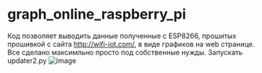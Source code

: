 # graph_online_raspberry_pi
Код позволяет выводить данные полученные с ESP8266, прошитых прошивкой с сайта http://wifi-iot.com/, в виде графиков на web странице. Все сделано максимльно просто под 
собственные нужды. Запускать updater2.py
![image](https://user-images.githubusercontent.com/6327756/189276666-c8579f2f-3092-45a7-8cd1-8cd9dffa654f.png)
